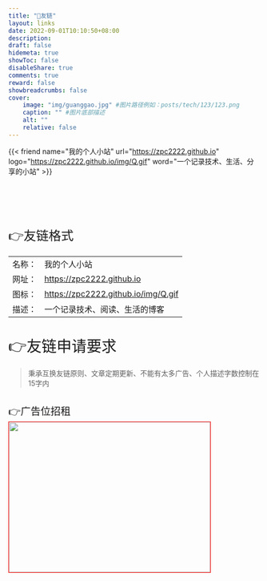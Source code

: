 ```yaml
---
title: "🤝友链"
layout: links
date: 2022-09-01T10:10:50+08:00
description: 
draft: false
hidemeta: true
showToc: false
disableShare: true
comments: true
reward: false
showbreadcrumbs: false
cover:
    image: "img/guanggao.jpg" #图片路径例如：posts/tech/123/123.png
    caption: "" #图片底部描述
    alt: ""
    relative: false
---
```


<div class="friend">

{{< friend name="我的个人小站" url="https://zpc2222.github.io" logo="https://zpc2222.github.io/img/Q.gif" word="一个记录技术、生活、分享的小站" >}}


</div>

<br/>
<br/>
<br/>
<br/>
<br/>



<div style="font-size: 25px;" class="youlian">👉友链格式</div>

<div style="font-size: 18px;">


|        |                                   |
| ------ | --------------------------------- |
| 名称： | 我的个人小站                      |
| 网址： | https://zpc2222.github.io         |
| 图标： | https://zpc2222.github.io/img/Q.gif |
| 描述： | 一个记录技术、阅读、生活的博客    |

</div>

<br/>

<div style="font-size: 30px;">👉友链申请要求</div>

> 秉承互换友链原则、文章定期更新<!-- 、网站在工信部备案 -->、不能有太多广告、个人描述字数控制在15字内

<br/>

<div style="font-size: 20px;">👉广告位招租
 <div style="width: 80%; height: 300px; border: 1px solid red;margin: 0px;padding: 0px;">
    <img src="https://zpc2222.github.io/img/guanggao.jpg" alt="" style="width:100%;height:100%;object-fit: cover;">
  </div>
</div>
 









